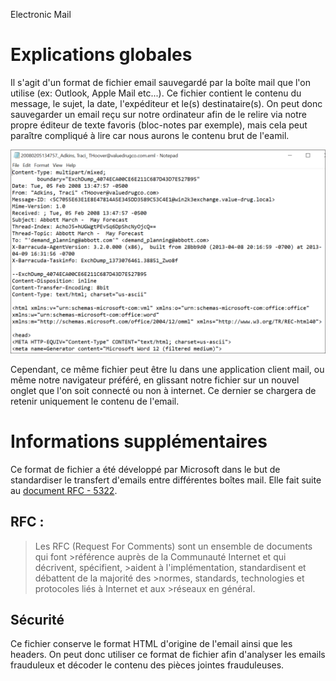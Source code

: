 Electronic Mail

# Explications globales 

Il s'agit d'un format de fichier email sauvegardé par la boîte mail que l'on utilise (ex: Outlook, Apple Mail etc...). Ce fichier contient le contenu du message, le sujet, la date, l'expéditeur et le(s) destinataire(s). On peut donc sauvegarder un email reçu sur notre ordinateur afin de le relire via notre propre éditeur de texte favoris (bloc-notes par exemple), mais cela peut paraître compliqué à lire car nous aurons le contenu brut de l'eamil.

![Exemple du contenu d'un email au format .eml](./exemple.png)

Cependant, ce même fichier peut être lu dans une application client mail, ou même notre navigateur préféré, en glissant notre fichier sur un nouvel onglet que l'on soit connecté ou non à internet. Ce dernier se chargera de retenir uniquement le contenu de l'email.

# Informations supplémentaires

Ce format de fichier a été développé par Microsoft dans le but de standardiser le transfert d'emails entre différentes boîtes mail. Elle fait suite au [document RFC - 5322](https://datatracker.ietf.org/doc/html/rfc5322).

## RFC :
>Les RFC (Request For Comments) sont un ensemble de documents qui font >référence auprès de la Communauté Internet et qui décrivent, spécifient, >aident à l'implémentation, standardisent et débattent de la majorité des >normes, standards, technologies et protocoles liés à Internet et aux >réseaux en général.

## Sécurité
Ce fichier conserve le format HTML d'origine de l'email ainsi que les headers.
On peut donc utiliser ce format de fichier afin d'analyser les emails frauduleux et décoder le contenu des pièces jointes frauduleuses. 
